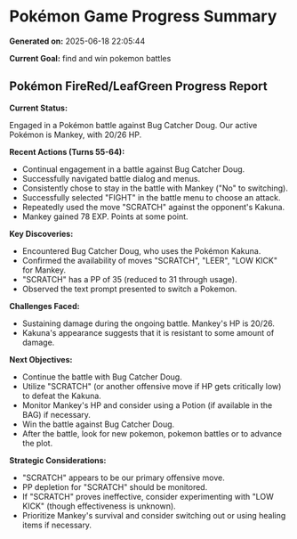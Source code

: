 # Pokémon Game Progress Summary

**Generated on:** 2025-06-18 22:05:44

**Current Goal:** find and win pokemon battles

## Pokémon FireRed/LeafGreen Progress Report

**Current Status:**

Engaged in a Pokémon battle against Bug Catcher Doug. Our active Pokémon is Mankey, with 20/26 HP.

**Recent Actions (Turns 55-64):**

*   Continual engagement in a battle against Bug Catcher Doug.
*   Successfully navigated battle dialog and menus.
*   Consistently chose to stay in the battle with Mankey ("No" to switching).
*   Successfully selected "FIGHT" in the battle menu to choose an attack.
*   Repeatedly used the move "SCRATCH" against the opponent's Kakuna.
*   Mankey gained 78 EXP. Points at some point.

**Key Discoveries:**

*   Encountered Bug Catcher Doug, who uses the Pokémon Kakuna.
*   Confirmed the availability of moves "SCRATCH", "LEER", "LOW KICK" for Mankey.
*   "SCRATCH" has a PP of 35 (reduced to 31 through usage).
*   Observed the text prompt presented to switch a Pokemon.

**Challenges Faced:**

*   Sustaining damage during the ongoing battle. Mankey's HP is 20/26.
*   Kakuna's appearance suggests that it is resistant to some amount of damage.

**Next Objectives:**

*   Continue the battle with Bug Catcher Doug.
*   Utilize "SCRATCH" (or another offensive move if HP gets critically low) to defeat the Kakuna.
*   Monitor Mankey's HP and consider using a Potion (if available in the BAG) if necessary.
*   Win the battle against Bug Catcher Doug.
*   After the battle, look for new pokemon, pokemon battles or to advance the plot.

**Strategic Considerations:**

*   "SCRATCH" appears to be our primary offensive move.
*   PP depletion for "SCRATCH" should be monitored.
*   If "SCRATCH" proves ineffective, consider experimenting with "LOW KICK" (though effectiveness is unknown).
*   Prioritize Mankey's survival and consider switching out or using healing items if necessary.
